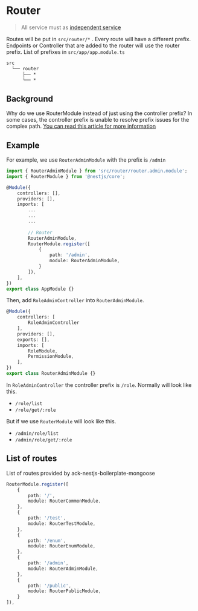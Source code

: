 # Router

> All service must as [independent service](/tips/readme?id=independent-service)

Routes will be put in `src/router/*` . Every route will have a different prefix. Endpoints or Controller that are added to the router will use the router prefix. List of prefixes in `src/app/app.module.ts`

```txt
src
  └── router
      ├── *
      └── *
```

## Background

Why do we use RouterModule instead of just using the controller prefix? 
In some cases, the controller prefix is unable to resolve prefix issues for the complex path. [You can read this article for more information](https://docs.nestjs.com/recipes/router-module)

## Example

For example, we use `RouterAdminModule` with the prefix is `/admin`

```typescript
import { RouterAdminModule } from 'src/router/router.admin.module';
import { RouterModule } from '@nestjs/core';

@Module({
    controllers: [],
    providers: [],
    imports: [
        ...
        ...
        ...
        
        // Router
        RouterAdminModule,
        RouterModule.register([
            {
                path: '/admin',
                module: RouterAdminModule,
            }
        ]),
    ],
})
export class AppModule {}
```

Then, add `RoleAdminController` into `RouterAdminModule`.

```typescript
@Module({
    controllers: [
        RoleAdminController
    ],
    providers: [],
    exports: [],
    imports: [
        RoleModule,
        PermissionModule,
    ],
})
export class RouterAdminModule {}
```

In `RoleAdminController` the controller prefix is `/role`. Normally will look like this.

* `/role/list`
* `/role/get/:role`

But if we use `RouterModule` will look like this.

* `/admin/role/list`
* `/admin/role/get/:role`

## List of routes

List of routes provided by ack-nestjs-boilerplate-mongoose

```typescript
RouterModule.register([
    {
        path: '/',
        module: RouterCommonModule,
    },
    {
        path: '/test',
        module: RouterTestModule,
    },
    {
        path: '/enum',
        module: RouterEnumModule,
    },
    {
        path: '/admin',
        module: RouterAdminModule,
    },
    {
        path: '/public',
        module: RouterPublicModule,
    }
]),
```
